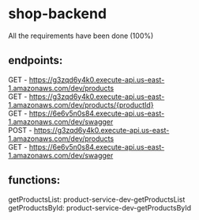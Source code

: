 # shop-backend

All the requirements have been done (100%)

## endpoints:
  GET - https://g3zqd6y4k0.execute-api.us-east-1.amazonaws.com/dev/products  
  GET - https://g3zqd6y4k0.execute-api.us-east-1.amazonaws.com/dev/products/{productId}  
  GET - https://6e6v5n0s84.execute-api.us-east-1.amazonaws.com/dev/swagger  
  POST - https://g3zqd6y4k0.execute-api.us-east-1.amazonaws.com/dev/products  
  GET - https://6e6v5n0s84.execute-api.us-east-1.amazonaws.com/dev/swagger  
  
## functions:
  getProductsList: product-service-dev-getProductsList  
  getProductsById: product-service-dev-getProductsById  